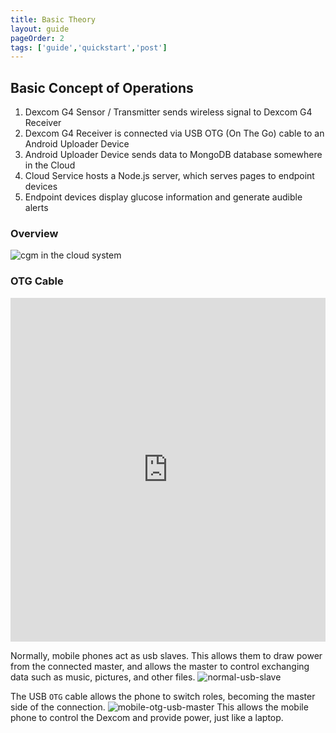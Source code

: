 ```yaml
---
title: Basic Theory
layout: guide
pageOrder: 2
tags: ['guide','quickstart','post']
---
```


## Basic Concept of Operations

  1. Dexcom G4 Sensor / Transmitter sends wireless signal to Dexcom G4
     Receiver
  1. Dexcom G4 Receiver is connected via USB OTG (On The Go) cable to
     an Android Uploader Device
  1. Android Uploader Device sends data to MongoDB database somewhere
     in the Cloud
  1. Cloud Service hosts a Node.js server, which serves pages to
     endpoint devices
  1. Endpoint devices display glucose information and generate audible
     alerts

### Overview
![cgm in the cloud system](http://i.imgur.com/qrrq27j.jpg)

### OTG Cable
<iframe class="imgur-album" width="100%" height="550" frameborder="0" src="http://imgur.com/a/XRnU8/embed"></iframe>

Normally, mobile phones act as usb slaves.  This allows them to draw
power from the connected master, and allows the master to control
exchanging data such as music, pictures, and other files.
![normal-usb-slave](http://i.imgur.com/1MNdt83.jpg)

The USB `OTG` cable allows the phone to switch roles, becoming the
master side of the connection.
![mobile-otg-usb-master](http://i.imgur.com/xvKULj3.jpg)
This allows the mobile phone to control the Dexcom and provide power,
just like a laptop.


